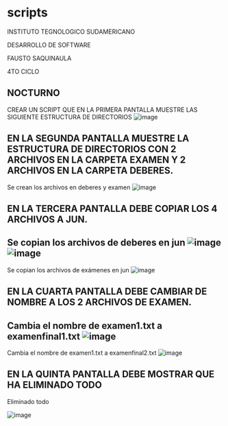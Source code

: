 # scripts


INSTITUTO TEGNOLOGICO SUDAMERICANO

DESARROLLO DE SOFTWARE

FAUSTO SAQUINAULA

4TO CICLO

NOCTURNO
---
CREAR UN SCRIPT QUE EN LA PRIMERA PANTALLA MUESTRE LAS SIGUIENTE ESTRUCTURA DE DIRECTORIOS
![image](https://github.com/user-attachments/assets/678eda8c-eae4-4750-95f5-2df91050d274)

 
EN LA SEGUNDA PANTALLA MUESTRE LA ESTRUCTURA DE DIRECTORIOS CON 2 ARCHIVOS EN LA CARPETA EXAMEN Y 2 ARCHIVOS EN LA CARPETA DEBERES.
---
Se crean los archivos en deberes y examen
![image](https://github.com/user-attachments/assets/26247dcc-8a79-40fa-a73c-15241264247d)

EN LA TERCERA PANTALLA DEBE COPIAR LOS 4 ARCHIVOS A JUN.
---
Se copian los archivos de deberes en jun
![image](https://github.com/user-attachments/assets/5bf6c06e-e611-46cc-be42-5ba40733360e)
![image](https://github.com/user-attachments/assets/f7651cec-e804-43b1-b1b2-efa0580174d3)
---
Se copian los archivos de exámenes en jun
![image](https://github.com/user-attachments/assets/403926de-456c-40a1-8064-48748e0df997)

 
EN LA CUARTA PANTALLA DEBE CAMBIAR DE NOMBRE A LOS 2 ARCHIVOS DE EXAMEN.
---
Cambia el nombre de examen1.txt a examenfinal1.txt
![image](https://github.com/user-attachments/assets/6344a048-2ba6-49d5-8efa-370360c166c8)
---
Cambia el nombre de examen1.txt a examenfinal2.txt
![image](https://github.com/user-attachments/assets/1925bd22-dbaf-4c62-930f-469a0e151d74)
 
EN LA QUINTA PANTALLA DEBE MOSTRAR QUE HA ELIMINADO TODO
---
Eliminado todo 

![image](https://github.com/user-attachments/assets/3db05b0f-2270-4c27-b5af-0b0d0985e6f1)
 


